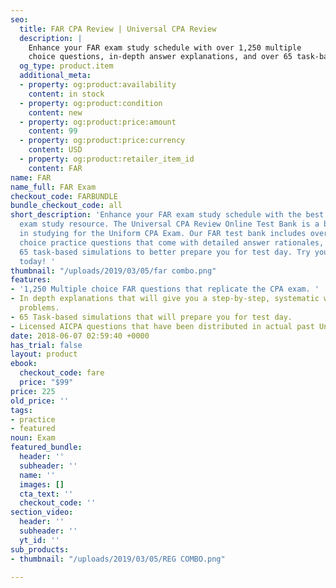 ```yaml
---
seo:
  title: FAR CPA Review | Universal CPA Review
  description: |
    Enhance your FAR exam study schedule with over 1,250 multiple
    choice questions, in-depth answer explanations, and over 65 task-based simulations to prepare you for test day.
  og_type: product.item
  additional_meta:
  - property: og:product:availability
    content: in stock
  - property: og:product:condition
    content: new
  - property: og:product:price:amount
    content: 99
  - property: og:product:price:currency
    content: USD
  - property: og:product:retailer_item_id
    content: FAR
name: FAR
name_full: FAR Exam
checkout_code: FARBUNDLE
bundle_checkout_code: all
short_description: 'Enhance your FAR exam study schedule with the best online CPA
  exam study resource. The Universal CPA Review Online Test Bank is a brand-new supplement
  in studying for the Uniform CPA Exam. Our FAR test bank includes over 1,250 multiple
  choice practice questions that come with detailed answer rationales, as well as
  65 task-based simulations to better prepare you for test day. Try your free trial
  today! '
thumbnail: "/uploads/2019/03/05/far combo.png"
features:
- '1,250 Multiple choice FAR questions that replicate the CPA exam. '
- In depth explanations that will give you a step-by-step, systematic way of solving
  problems.
- 65 Task-based simulations that will prepare you for test day.
- Licensed AICPA questions that have been distributed in actual past Uniform CPA Exams.
date: 2018-06-07 02:59:40 +0000
has_trial: false
layout: product
ebook:
  checkout_code: fare
  price: "$99"
price: 225
old_price: ''
tags:
- practice
- featured
noun: Exam
featured_bundle:
  header: ''
  subheader: ''
  name: ''
  images: []
  cta_text: ''
  checkout_code: ''
section_video:
  header: ''
  subheader: ''
  yt_id: ''
sub_products:
- thumbnail: "/uploads/2019/03/05/REG COMBO.png"

---
```

